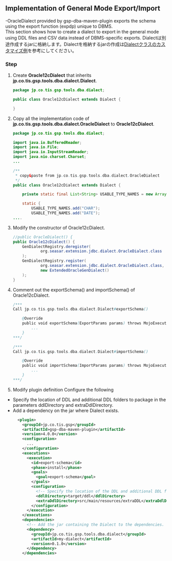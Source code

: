 ## Implementation of General Mode Export/Import

-OracleDialect provided by gsp-dba-maven-plugin exports the schema using the export function (expdp) unique to DBMS.  
This section shows how to create a dialect to export in the general mode using DDL files and CSV data instead of DBMS-specific exports.
Dialectは別途作成するjarに格納します。Dialectを格納するjarの作成は[Dialectクラスのカスタマイズ例](./custom-Dialect.md)を参考にしてください。

### Step

1. Create **Oracle12cDialect** that inherits **jp.co.tis.gsp.tools.dba.dialect.Dialect**.
    ```java
    package jp.co.tis.gsp.tools.dba.dialect;

    public class Oracle12cDialect extends Dialect {

    }
    ```

2. Copy all the implementation code of **jp.co.tis.gsp.tools.dba.dialect.OracleDialect** to **Oracle12cDialect**.
    ```java
    package jp.co.tis.gsp.tools.dba.dialect;

    import java.io.BufferedReader;
    import java.io.File;
    import java.io.InputStreamReader;
    import java.nio.charset.Charset;
    ...

    /**
     * copy&paste from jp.co.tis.gsp.tools.dba.dialect.OracleDialect
     */
    public class Oracle12cDialect extends Dialect {

        private static final List<String> USABLE_TYPE_NAMES = new ArrayList<String>();

        static {
            USABLE_TYPE_NAMES.add("CHAR");
            USABLE_TYPE_NAMES.add("DATE");
    ....
    ```
    
3. Modify the constructor of Oracle12cDialect.
    ```java
    //public OracleDialect() {
    public Oracle12cDialect() {
        GenDialectRegistry.deregister(
                org.seasar.extension.jdbc.dialect.OracleDialect.class
        );
        GenDialectRegistry.register(
                org.seasar.extension.jdbc.dialect.OracleDialect.class,
                new ExtendedOracleGenDialect()
        );
    }
    ```
    
4. Comment out the exportSchema() and importSchema() of Oracle12cDialect.
    ```java
    /***
    Call jp.co.tis.gsp.tools.dba.dialect.Dialect#exportSchema()

      	@Override
      	public void exportSchema(ExportParams params) throws MojoExecutionException {
      	    ...
      	}
    ***/

    /***
    Call jp.co.tis.gsp.tools.dba.dialect.Dialect#importSchema()

    	@Override
    	public void importSchema(ImportParams params) throws MojoExecutionException{
	        ...
        }
    ***/
    ```

5. Modify plugin definition
Configure the following 
- Specify the location of DDL and additional DDL folders to package in the parameters ddlDirectory and extraDdlDirectory.
- Add a dependency on the jar where Dialect exists.
    ```xml
      <plugin>
        <groupId>jp.co.tis.gsp</groupId>
        <artifactId>gsp-dba-maven-plugin</artifactId>
        <version>4.0.0</version>
        <configuration>
          ...
        </configuration>
        <executions>
          <execution>
            <id>export-schema</id>
            <phase>install</phase>
            <goals>
              <goal>export-schema</goal>
            </goals>
            <configuration>
              <!-- Specify the location of the DDL and additional DDL folders to be packaged -->
              <ddlDirectory>target/ddl</ddlDirectory>
              <extraDdlDirectory>src/main/resources/extraDDL</extraDdlDirectory>
            </configuration>
          </execution> 
        </executions>
        <dependencies>
          <!-- Add the jar containing the Dialect to the dependencies. -->
          <dependency>
            <groupId>jp.co.tis.gsp.tools.dba.dialect</groupId>
            <artifactId>my-dialect</artifactId>
            <version>0.1.0</version>
          </dependency>
        </dependencies>
    ```
